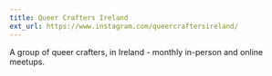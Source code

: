 ```yaml
---
title: Queer Crafters Ireland
ext_url: https://www.instagram.com/queercraftersireland/
---
```

A group of queer crafters, in Ireland - monthly in-person and online meetups.